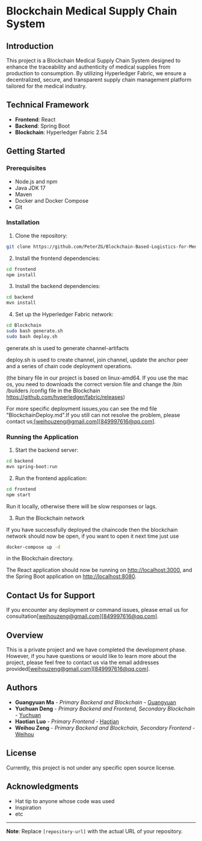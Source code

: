 
# Blockchain Medical Supply Chain System

## Introduction

This project is a Blockchain Medical Supply Chain System designed to enhance the traceability and authenticity of medical supplies from production to consumption. By utilizing Hyperledger Fabric, we ensure a decentralized, secure, and transparent supply chain management platform tailored for the medical industry.

## Technical Framework

- **Frontend**: React
- **Backend**: Spring Boot
- **Blockchain**: Hyperledger Fabric 2.54

## Getting Started

### Prerequisites

- Node.js and npm
- Java JDK 17
- Maven
- Docker and Docker Compose
- Git

### Installation

1. Clone the repository:

```sh
git clone https://github.com/PeterZG/Blockchain-Based-Logistics-for-Medical-Equipment-Distribution-System.git
```

2. Install the frontend dependencies:

```sh
cd frontend
npm install
```

3. Install the backend dependencies:

```sh
cd backend
mvn install
```

4. Set up the Hyperledger Fabric network:

```sh
cd Blockchain
sudo bash generate.sh
sudo bash deploy.sh
```

generate.sh is used to generate channel-artifacts

deploy.sh is used to create channel, join channel, update the anchor peer and a series of chain code deployment operations.

(the binary file in our project is based on linux-amd64. If you use the mac os, you need to downloads the correct version file and change the /bin /builders /config file in the Blockchain https://github.com/hyperledger/fabric/releases)

For more specific deployment issues,you can see the md file "BlockchainDeploy.md".If you still can not resolve the problem, please contact us;[weihouzeng@gmail.com][849997616@qq.com].

### Running the Application

1. Start the backend server:

```sh
cd backend
mvn spring-boot:run
```

2. Run the frontend application:

```sh
cd frontend
npm start
```

Run it locally, otherwise there will be slow responses or lags.

3. Run the Blockchain network

If you have successfully deployed the chaincode then the blockchain network should now be open, if you want to open it next time just use

```sh
docker-compose up -d
```

in the Blockchain directory.


The React application should now be running on [http://localhost:3000](http://localhost:3000), and the Spring Boot application on [http://localhost:8080](http://localhost:8080).

## Contact Us for Support

If you encounter any deployment or command issues, please email us for consultation[weihouzeng@gmail.com][849997616@qq.com].


## Overview

This is a private project and we have completed the development phase. However, if you have questions or would like to learn more about the project, please feel free to contact us via the email addresses provided[weihouzeng@gmail.com][849997616@qq.com].


## Authors

- **Guangyuan Ma** - *Primary Backend and Blockchain* - [Guangyuan](https://github.com/Noplusultra)
- **Yuchuan Deng** - *Primary Backend and Frontend, Secondary Blockchain* - [Yuchuan](https://github.com/dyc54)
- **Haotian Luo** - *Primary Frontend* - [Haotian](https://github.com/Haotian14)
- **Weihou Zeng** - *Primary Backend and Blockchain, Secondary Frontend* - [Weihou](https://github.com/PeterZG)


## License

Currently, this project is not under any specific open source license.


## Acknowledgments

- Hat tip to anyone whose code was used
- Inspiration
- etc

---

**Note**: Replace `[repository-url]` with the actual URL of your repository.
